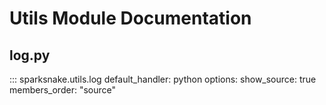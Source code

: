 # Utils Module Documentation

## log.py

::: sparksnake.utils.log
    default_handler: python
    options:
        show_source: true
        members_order: "source"
